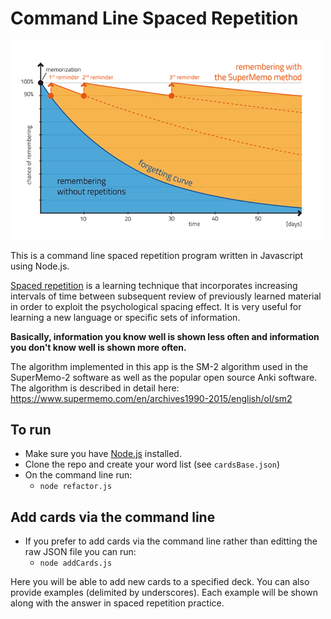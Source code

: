 Command Line Spaced Repetition
=================

<img src="./static/memo-graph.webp"  width=500>

This is a command line spaced repetition program written in Javascript using Node.js.

[Spaced repetition](http://en.wikipedia.org/wiki/Spaced_repetition) is a learning technique that incorporates increasing intervals of time between subsequent review of 
previously learned material in order to exploit the psychological spacing effect.
It is very useful for learning a new language or specific sets of information.

**Basically, information you know well is shown less often and information you don't know well is shown more often.**

The algorithm implemented in this app is the SM-2 algorithm used in the SuperMemo-2 software as well as the popular 
open source Anki software. The algorithm is described in detail here: https://www.supermemo.com/en/archives1990-2015/english/ol/sm2


To run
------
- Make sure you have [Node.js](http://nodejs.org) installed.
- Clone the repo and create your word list (see `cardsBase.json`)
- On the command line run: 
    - `node refactor.js`

Add cards via the command line
------

- If you prefer to add cards via the command line rather than editting the raw JSON file you can run:
    - `node addCards.js`

Here you will be able to add new cards to a specified deck. You can also provide examples (delimited by underscores). Each example will be shown along with the answer in spaced repetition practice.
